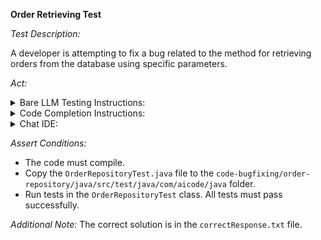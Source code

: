 **Order Retrieving Test**

*Test Description:*

A developer is attempting to fix a bug related to the method for retrieving orders from the database using specific parameters.

*Act:*

<details> 
<summary>Bare LLM Testing Instructions:</summary>

- Open the `prompt.txt` file.
- Copy a question located in the `prompt.txt` file to the chat window.
- Submit the question.
- Open the `code-bugfixing/order-repository/java` project.
- Open the `OrderRepository` class.
- Change the `findOrdersByStatusAndCustomerAndCostRangeAndDateRange` method to the suggested method.
</details>

<details> 
<summary>Code Completion Instructions:</summary>

- Open the `code-bugfixing/order-repository/java` project.
- Open the `Order` class.
- Open the `OrderRepository` class.
- Remove the `@Query` implementation from the `findOrdersByStatusAndCustomerAndCostRangeAndDateRange` method.
- Before the `findOrdersByStatusAndCustomerAndCostRangeAndDateRange` method, type the following: 

    ```java
    @Query("SELECT
    ```

- Wait for the suggestion.
- Accept a sequence of suggestions using the TAB and ENTER keys.
- Change the `findOrdersByStatusAndCustomerAndCostRangeAndDateRange` method to the suggested method.
</details>

<details> 
<summary>Chat IDE:</summary>

- Open the `code-bugfixing/order-repository/java` project.
- Open the `Order` class.
- Open the `OrderRepository` class.
- Type in the chat window: 

    > Rewrite the findOrdersByStatusAndCustomerAndCostRangeAndDateRange method to fix the bug.

- Change the `findOrdersByStatusAndCustomerAndCostRangeAndDateRange` method to the suggested method.
</details>

*Assert Conditions:*
- The code must compile.
- Copy the `OrderRepositoryTest.java` file to the `code-bugfixing/order-repository/java/src/test/java/com/aicode/java` folder.
- Run tests in the `OrderRepositoryTest` class. All tests must pass successfully.

*Additional Note:* The correct solution is in the `correctResponse.txt` file.